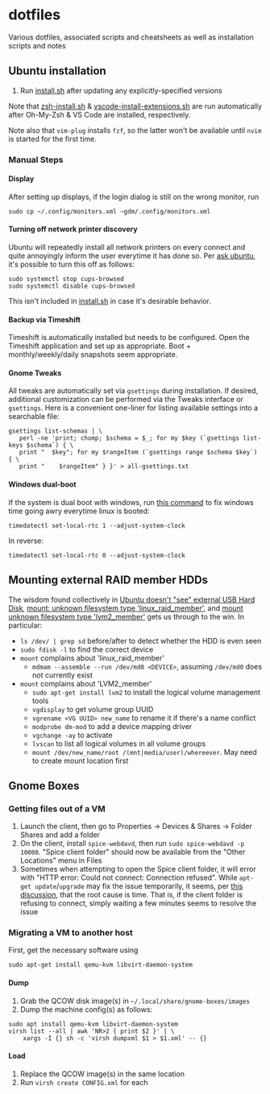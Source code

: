 # dotfiles

Various dotfiles, associated scripts and cheatsheets as well as installation scripts and notes

## Ubuntu installation

1. Run [install.sh](install.sh) after updating any explicitly-specified
   versions

Note that [zsh-install.sh](zsh-install.sh) &
[vscode-install-extensions.sh](vscode-install-extensions.sh) are run
automatically after Oh-My-Zsh & VS Code are installed, respectively.

Note also that `vim-plug` installs `fzf`, so the latter won't be available
until `nvim` is started for the first time.

### Manual Steps

#### Display

After setting up displays, if the login dialog is still on the wrong monitor, run

```
sudo cp ~/.config/monitors.xml ~gdm/.config/monitors.xml
```

#### Turning off network printer discovery

Ubuntu will repeatedly install all network printers on every connect and quite
annoyingly inform the user everytime it has done so. Per [ask
ubuntu](https://askubuntu.com/questions/345083/how-do-i-disable-automatic-remote-printer-installation),
it's possible to turn this off as follows:

```
sudo systemctl stop cups-browsed
sudo systemctl disable cups-browsed
```

This isn't included in [install.sh](install.sh) in case it's desirable behavior.

#### Backup via Timeshift

Timeshift is automatically installed but needs to be configured. Open the
Timeshift application and set up as appropriate. Boot + monthly/weekly/daily
snapshots seem appropriate.

#### Gnome Tweaks

All tweaks are automatically set via `gsettings` during installation. If
desired, additional customization can be performed via the Tweaks interface or
`gsettings`. Here is a convenient one-liner for listing available settings into
a searchable file:

```
gsettings list-schemas | \
   perl -ne 'print; chomp; $schema = $_; for my $key (`gsettings list-keys $schema`) { \
   print "  $key"; for my $rangeItem (`gsettings range $schema $key`) { \
   print "    $rangeItem" } }' > all-gsettings.txt
```

#### Windows dual-boot

If the system is dual boot with windows, run
[this command](https://www.howtogeek.com/323390/how-to-fix-windows-and-linux-showing-different-times-when-dual-booting/)
to fix windows time going awry everytime linux is booted:

```
timedatectl set-local-rtc 1 --adjust-system-clock
```

In reverse:

```
timedatectl set-local-rtc 0 --adjust-system-clock
```

## Mounting external RAID member HDDs

The wisdom found collectively in [Ubuntu doesn't "see" external USB Hard
Disk](https://askubuntu.com/questions/318987/ubuntu-doesnt-see-external-usb-hard-disk),
[mount: unknown filesystem type
'linux_raid_member'](https://serverfault.com/questions/383362/mount-unknown-filesystem-type-linux-raid-member),
and [mount unknown filesystem type
'lvm2_member'](https://askubuntu.com/questions/766048/mount-unknown-filesystem-type-lvm2-member)
gets us through to the win. In particular:

- `ls /dev/ | grep sd` before/after to detect whether the HDD is even seen
- `sudo fdisk -l` to find the correct device
- `mount` complains about 'linux_raid_member'
  - `mdmam --assemble --run /dev/md0 <DEVICE>`, assuming `/dev/md0` does not currently exist
- `mount` complains about 'LVM2_member'
  - `sudo apt-get install lvm2` to install the logical volume management tools
  - `vgdisplay` to get volume group UUID
  - `vgrename <VG UUID> new_name` to rename it if there's a name conflict
  - `modprobe dm-mod` to add a device mapping driver
  - `vgchange -ay` to activate
  - `lvscan` to list all logical volumes in all volume groups
  - `mount /dev/new_name/root /(mnt|media/user)/whereever`. May need to create mount location first

## Gnome Boxes

### Getting files out of a VM

1. Launch the client, then go to Properties -> Devices & Shares -> Folder Shares and add a folder
2. On the client, install `spice-webdavd`, then run `sudo spice-webdavd -p 10000`. "Spice client folder" should now be available from the "Other Locations" menu in Files
3. Sometimes when attempting to open the Spice client folder, it will error
   with "HTTP error: Could not connect: Connection refused". While `apt-get update`/`upgrade` may fix the issue temporarily, it seems, per [this
   discussion](https://github.com/utmapp/UTM/discussions/3917), that the root
   cause is time. That is, if the client folder is refusing to connect, simply
   waiting a few minutes seems to resolve the issue

### Migrating a VM to another host

First, get the necessary software using

```
sudo apt-get install qemu-kvm libvirt-daemon-system
```

#### Dump

1. Grab the QCOW disk image(s) in `~/.local/share/gnome-boxes/images`
2. Dump the machine config(s) as follows:

```
sudo apt install qemu-kvm libvirt-daemon-system
virsh list --all | awk 'NR>2 { print $2 }' | \
    xargs -I {} sh -c 'virsh dumpxml $1 > $1.xml' -- {}
```

#### Load

1. Replace the QCOW image(s) in the same location
2. Run `virsh create CONFIG.xml` for each
